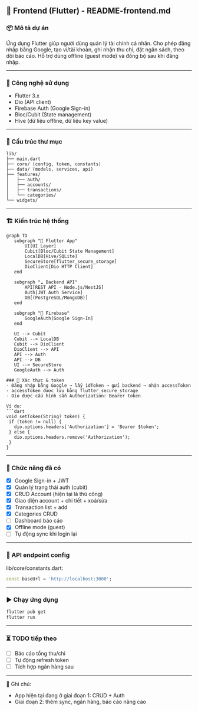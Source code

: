 ## 📱 Frontend (Flutter) - README-frontend.md

### 📦 Mô tả dự án
Ứng dụng Flutter giúp người dùng quản lý tài chính cá nhân. Cho phép đăng nhập bằng Google, tạo ví/tài khoản, ghi nhận thu chi, đặt ngân sách, theo dõi báo cáo. Hỗ trợ dùng offline (guest mode) và đồng bộ sau khi đăng nhập.

---

### 🚀 Công nghệ sử dụng
- Flutter 3.x
- Dio (API client)
- Firebase Auth (Google Sign-in)
- Bloc/Cubit (State management)
- Hive (dữ liệu offline, dữ liệu key value)

---

### 📁 Cấu trúc thư mục
```
lib/
├── main.dart
├── core/ (config, token, constants)
├── data/ (models, services, api)
├── features/
│   ├── auth/
│   ├── accounts/
│   ├── transactions/
│   └── categories/
└── widgets/
```

---

### 🏗️ Kiến trúc hệ thống
 ```mermaid
graph TD
    subgraph "📱 Flutter App"
        UI[UI Layer]
        Cubit[Bloc/Cubit State Management]
        LocalDB[Hive/SQLite]
        SecureStore[flutter_secure_storage]
        DioClient[Dio HTTP Client]
    end

    subgraph "☁️ Backend API"
        API[REST API - Node.js/NestJS]
        Auth[JWT Auth Service]
        DB[(PostgreSQL/MongoDB)]
    end

    subgraph "🔹 Firebase"
        GoogleAuth[Google Sign-In]
    end

    UI --> Cubit
    Cubit --> LocalDB
    Cubit --> DioClient
    DioClient --> API
    API --> Auth
    API --> DB
    UI --> SecureStore
    GoogleAuth --> Auth

### 🔐 Xác thực & token
- Đăng nhập bằng Google → lấy idToken → gửi backend → nhận accessToken
- accessToken được lưu bằng flutter_secure_storage
- Dio được cấu hình sẵn Authorization: Bearer token

Ví dụ:
```dart
void setToken(String? token) {
  if (token != null) {
    dio.options.headers['Authorization'] = 'Bearer $token';
  } else {
    dio.options.headers.remove('Authorization');
  }
}
```

---

### 📱 Chức năng đã có
- [x] Google Sign-in + JWT
- [x] Quản lý trạng thái auth (cubit)
- [x] CRUD Account (hiện tại là thủ công)
- [x] Giao diện account + chi tiết + xoá/sửa
- [x] Transaction list + add
- [x] Categories CRUD
- [ ] Dashboard báo cáo
- [x] Offline mode (guest)
- [ ] Tự động sync khi login lại

---

### 📡 API endpoint config
lib/core/constants.dart:
```dart
const baseUrl = 'http://localhost:3000';
```

---

### ▶️ Chạy ứng dụng
```bash
flutter pub get
flutter run
```

---

### ⏳ TODO tiếp theo
- [ ] Báo cáo tổng thu/chi
- [ ] Tự động refresh token
- [ ] Tích hợp ngân hàng sau

---

📌 Ghi chú:
- App hiện tại đang ở giai đoạn 1: CRUD + Auth
- Giai đoạn 2: thêm sync, ngân hàng, báo cáo nâng cao

